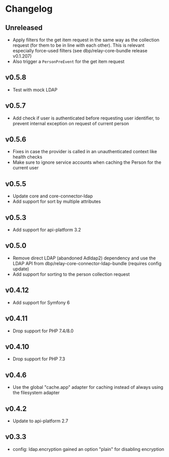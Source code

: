 # Changelog

## Unreleased

* Apply filters for the get item request in the same way as the collection request (for them to be in line
with each other). This is relevant especially force-used filters (see dbp/relay-core-bundle release v0.1.207)
* Also trigger a `PersonPreEvent` for the get item request

## v0.5.8

* Test with mock LDAP

## v0.5.7

* Add check if user is authenticated before requesting user identifier, to prevent internal exception on
request of current person

## v0.5.6

* Fixes in case the provider is called in an unauthenticated context like health checks
* Make sure to ignore service accounts when caching the Person for the current user

## v0.5.5

* Update core and core-connector-ldap
* Add support for sort by multiple attributes

## v0.5.3

* Add support for api-platform 3.2

## v0.5.0

* Remove direct LDAP (abandoned Adldap2) dependency and use the LDAP API from dbp/relay-core-connector-ldap-bundle (requires config update)
* Add support for sorting to the person collection request

## v0.4.12

* Add support for Symfony 6

## v0.4.11

* Drop support for PHP 7.4/8.0

## v0.4.10

* Drop support for PHP 7.3

## v0.4.6

* Use the global "cache.app" adapter for caching instead of always using the filesystem adapter

## v0.4.2

* Update to api-platform 2.7

## v0.3.3

* config: ldap.encryption gained an option "plain" for disabling encryption
